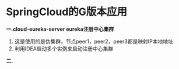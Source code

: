 #  SpringCloud的G版本应用
**一.cloud-eureka-server eureka注册中心集群**
1. 这是使用的是伪集群，节点peer1，peer2，peer3都是映射IP本地地址
2. 利用IDEA启动多个实例来启动注册中心集群

**二.**

